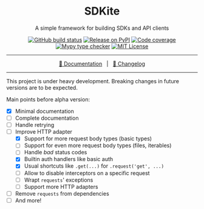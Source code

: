 <div align="center">

# SDKite

A simple framework for building SDKs and API clients

[![GitHub build status](https://img.shields.io/github/workflow/status/rogdham/sdkite/build/master)](https://github.com/rogdham/sdkite/actions?query=branch:master)
[![Release on PyPI](https://img.shields.io/pypi/v/sdkite)](https://pypi.org/project/sdkite/)
[![Code coverage](https://img.shields.io/badge/coverage-100%25-brightgreen)](https://github.com/rogdham/sdkite/search?q=fail+under&type=Code)
[![Mypy type checker](https://img.shields.io/badge/type_checker-mypy-informational)](https://mypy.readthedocs.io/)
[![MIT License](https://img.shields.io/pypi/l/sdkite)](https://github.com/Rogdham/sdkite/blob/master/LICENSE.txt)

---

[📖 Documentation](https://sdkite.rogdham.net/)&nbsp;&nbsp;&nbsp;|&nbsp;&nbsp;&nbsp;[📃 Changelog](./CHANGELOG.md)

</div>

---

This project is under heavy development. Breaking changes in future versions are to be
expected.

Main points before alpha version:

- [x] Minimal documentation
- [ ] Complete documentation
- [ ] Handle retrying
- [ ] Improve HTTP adapter
  - [x] Support for more request body types (basic types)
  - [ ] Support for even more request body types (files, iterables)
  - [ ] Handle _bad_ status codes
  - [x] Builtin auth handlers like basic auth
  - [x] Usual shortcuts like `.get(...)` for `.request('get', ...)`
  - [ ] Allow to disable interceptors on a specific request
  - [ ] Wrapt `requests`' exceptions
  - [ ] Support more HTTP adapters
- [ ] Remove `requests` from dependencies
- [ ] And more!
